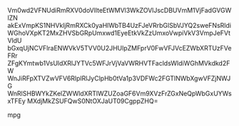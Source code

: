 Vm0wd2VFNUdiRmRXV0doVllteEtWMVl3WkZOVlJscDBUVmM1VjFadGVGWlZN
akExVmpKS1NHVkljRmRXCk0yaHlWbTB4UzFJeVRrbGlSbVJYQ2sweFNsRldi
WGhoVXpKT2MxZHVSbGRpUmxwd1EyeEtkVkZzUmxoVwpiVkV3VmpJeFVtVldU
bGxqUjNCVFlraENWVkV5TVV0U2JHUlpZMFprV0FwVFJVcEZWbXRTUzFVeFRr
ZFgKYmtwb1VsUldXRlJYTVc5WFJrVjVaVWRHVTFacldsWldiWGhMVkdkd2FW
WnJiRFpXTVZwVFV6RlplRlJyClpHb0tVa1p3VDFWc2FGTlNWbXgwVFZjNWJG
WnRlSHBWYkZKelZWWldXRTlWZUZoaGF6Vm9XVzFrZGxNeQpWbGxUYWsxTFEy
MXdjMkZSUFQwS0NtOXJaUT09CgppZHQ=

mpg